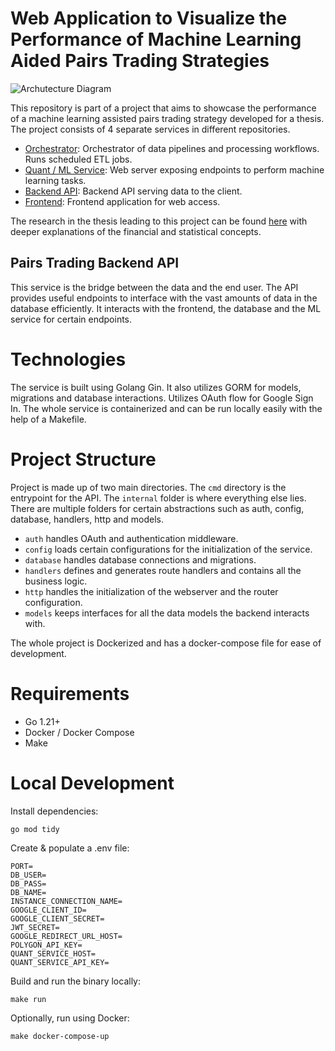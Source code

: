 # Web Application to Visualize the Performance of Machine Learning Aided Pairs Trading Strategies

![Archutecture Diagram](https://i.ibb.co/F4GWF1g/Pairs-Trading-Architecture.png)

This repository is part of a project that aims to showcase the performance of a machine learning assisted pairs trading strategy developed for a thesis. The project consists of 4 separate services in different repositories.

- [Orchestrator](https://github.com/kerem-kaynak/pairs-trading-orchestrator): Orchestrator of data pipelines and processing workflows. Runs scheduled ETL jobs.
- [Quant / ML Service](https://github.com/kerem-kaynak/pairs-trading-quant-service): Web server exposing endpoints to perform machine learning tasks.
- [Backend API](https://github.com/kerem-kaynak/pairs-trading-backend): Backend API serving data to the client.
- [Frontend](https://github.com/kerem-kaynak/pairs-trading-frontend): Frontend application for web access.

The research in the thesis leading to this project can be found [here](https://github.com/kerem-kaynak/pairs-trading-with-ml) with deeper explanations of the financial and statistical concepts.

## Pairs Trading Backend API

This service is the bridge between the data and the end user. The API provides useful endpoints to interface with the vast amounts of data in the database efficiently. It interacts with the frontend, the database and the ML service for certain endpoints.

# Technologies

The service is built using Golang Gin. It also utilizes GORM for models, migrations and database interactions. Utilizes OAuth flow for Google Sign In. The whole service is containerized and can be run locally easily with the help of a Makefile.

# Project Structure

Project is made up of two main directories. The `cmd` directory is the entrypoint for the API. The `internal` folder is where everything else lies. There are multiple folders for certain abstractions such as auth, config, database, handlers, http and models.

- `auth` handles OAuth and authentication middleware.
- `config` loads certain configurations for the initialization of the service.
- `database` handles database connections and migrations.
- `handlers` defines and generates route handlers and contains all the business logic.
- `http` handles the initialization of the webserver and the router configuration.
- `models` keeps interfaces for all the data models the backend interacts with.

The whole project is Dockerized and has a docker-compose file for ease of development.

# Requirements

- Go 1.21+
- Docker / Docker Compose
- Make

# Local Development

Install dependencies:
```
go mod tidy
```

Create & populate a .env file:
```
PORT=
DB_USER=
DB_PASS=
DB_NAME=
INSTANCE_CONNECTION_NAME=
GOOGLE_CLIENT_ID=
GOOGLE_CLIENT_SECRET=
JWT_SECRET=
GOOGLE_REDIRECT_URL_HOST=
POLYGON_API_KEY=
QUANT_SERVICE_HOST=
QUANT_SERVICE_API_KEY=
```

Build and run the binary locally:
```
make run
```

Optionally, run using Docker:
```
make docker-compose-up
```
